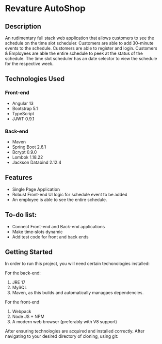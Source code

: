 # Revature AutoShop

## Description

An rudimentary full stack web application that allows customers to see the schedule on the time slot scheduler. Customers are able to add 30-minute events to the schedule. Customers are able to register and login. Customers & Employees are able the entire schedule to peek at the status of the schedule. The time slot scheduler has an date selector to view the schedule for the respective week.

## Technologies Used
### Front-end
* Angular 13
* Bootstrap 5.1
* TypeScript
* JJWT 0.9.1


### Back-end
* Maven 
* Spring Boot 2.6.1
* Bcrypt 0.9.0
* Lombok 1.18.22
* Jackson Databind 2.12.4

## Features

* Single Page Application
* Robust Front-end UI logic for schedule event to be added
* An employee is able to see the entire schedule.

## To-do list:
* Connect Front-end and Back-end applications
* Make time-slots dynamic
* Add test code for front and back ends

## Getting Started
In order to run this project, you will need certain techonologies installed:

For the back-end:
1) JRE 17
2) MySQL
3) Maven, as this builds and automatically managaes dependencies.

For the front-end
1) Webpack
2) Node JS + NPM
3) A modern web browser (preferably with V8 support)

After ensuring technologies are acquired and installed correctly. After navigating to your desired directory of cloning, using git:


